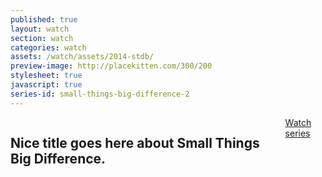 ```yaml
---
published: true
layout: watch
section: watch
categories: watch
assets: /watch/assets/2014-stdb/
preview-image: http://placekitten.com/300/200
stylesheet: true
javascript: true
series-id: small-things-big-difference-2
---
```


<section class="page-section section-first">
  <div class="row">
    <div class="medium-6 columns">
      <h1>Nice title goes here about Small Things Big Difference.</h1>
      <a href="#messages" class="action text-black">Watch series <i class="icon icon-arrow-down-2"></i></a>
    </div>
  </div>
</section>